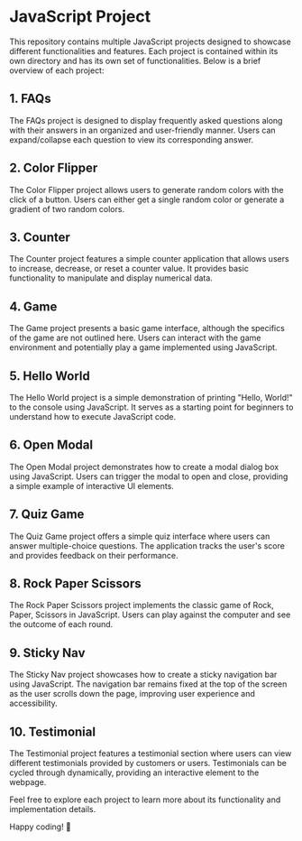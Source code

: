# JavaScript Project 

This repository contains multiple JavaScript projects designed to showcase different functionalities and features. Each project is contained within its own directory and has its own set of functionalities. Below is a brief overview of each project:

## 1. FAQs

The FAQs project is designed to display frequently asked questions along with their answers in an organized and user-friendly manner. Users can expand/collapse each question to view its corresponding answer.

## 2. Color Flipper

The Color Flipper project allows users to generate random colors with the click of a button. Users can either get a single random color or generate a gradient of two random colors.

## 3. Counter

The Counter project features a simple counter application that allows users to increase, decrease, or reset a counter value. It provides basic functionality to manipulate and display numerical data.

## 4. Game

The Game project presents a basic game interface, although the specifics of the game are not outlined here. Users can interact with the game environment and potentially play a game implemented using JavaScript.

## 5. Hello World

The Hello World project is a simple demonstration of printing "Hello, World!" to the console using JavaScript. It serves as a starting point for beginners to understand how to execute JavaScript code.

## 6. Open Modal

The Open Modal project demonstrates how to create a modal dialog box using JavaScript. Users can trigger the modal to open and close, providing a simple example of interactive UI elements.

## 7. Quiz Game

The Quiz Game project offers a simple quiz interface where users can answer multiple-choice questions. The application tracks the user's score and provides feedback on their performance.

## 8. Rock Paper Scissors

The Rock Paper Scissors project implements the classic game of Rock, Paper, Scissors in JavaScript. Users can play against the computer and see the outcome of each round.

## 9. Sticky Nav

The Sticky Nav project showcases how to create a sticky navigation bar using JavaScript. The navigation bar remains fixed at the top of the screen as the user scrolls down the page, improving user experience and accessibility.

## 10. Testimonial

The Testimonial project features a testimonial section where users can view different testimonials provided by customers or users. Testimonials can be cycled through dynamically, providing an interactive element to the webpage.



Feel free to explore each project to learn more about its functionality and implementation details.

Happy coding! 🚀
